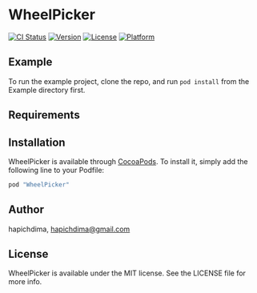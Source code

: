 # WheelPicker

[![CI Status](http://img.shields.io/travis/hapichdima/WheelPicker.svg?style=flat)](https://travis-ci.org/hapichdima/WheelPicker)
[![Version](https://img.shields.io/cocoapods/v/WheelPicker.svg?style=flat)](http://cocoapods.org/pods/WheelPicker)
[![License](https://img.shields.io/cocoapods/l/WheelPicker.svg?style=flat)](http://cocoapods.org/pods/WheelPicker)
[![Platform](https://img.shields.io/cocoapods/p/WheelPicker.svg?style=flat)](http://cocoapods.org/pods/WheelPicker)

## Example

To run the example project, clone the repo, and run `pod install` from the Example directory first.

## Requirements

## Installation

WheelPicker is available through [CocoaPods](http://cocoapods.org). To install
it, simply add the following line to your Podfile:

```ruby
pod "WheelPicker"
```

## Author

hapichdima, hapichdima@gmail.com

## License

WheelPicker is available under the MIT license. See the LICENSE file for more info.
